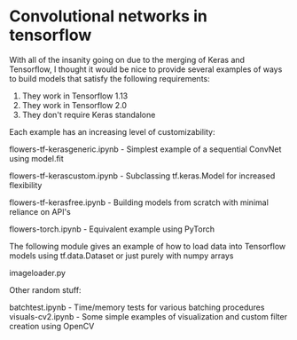 # Convolutional networks in tensorflow

With all of the insanity going on due to the merging of Keras and Tensorflow, I thought it would be nice to provide several examples of ways to build models that satisfy the following requirements:

1) They work in Tensorflow 1.13
2) They work in Tensorflow 2.0
3) They don't require Keras standalone

Each example has an increasing level of customizability:

flowers-tf-kerasgeneric.ipynb - Simplest example of a sequential ConvNet using model.fit

flowers-tf-kerascustom.ipynb - Subclassing tf.keras.Model for increased flexibility

flowers-tf-kerasfree.ipynb - Building models from scratch with minimal reliance on API's

flowers-torch.ipynb - Equivalent example using PyTorch

The following module gives an example of how to load data into Tensorflow models using tf.data.Dataset or just purely with numpy arrays

imageloader.py

Other random stuff:

batchtest.ipynb - Time/memory tests for various batching procedures
visuals-cv2.ipynb - Some simple examples of visualization and custom filter creation using OpenCV

